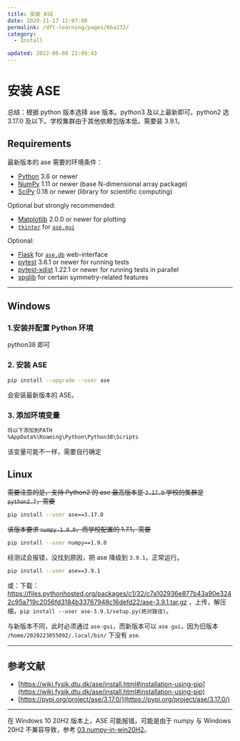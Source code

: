 ```yaml
---
title: 安装 ASE
date: 2020-11-17 11:07:00
permalink: /dft-learning/pages/66a232/
category:
  - Install

updated: 2022-06-08 21:09:43
---
```


# 安装 ASE

总结：根据 python 版本选择 ase 版本。python3 及以上最新即可。python2 选 3.17.0 及以下。学校集群由于其他依赖包版本低，需要装 3.9.1。

## Requirements

最新版本的 ase 需要的环境条件：

- [Python](https://www.python.org/) 3.6 or newer
- [NumPy](https://docs.scipy.org/doc/numpy/reference/) 1.11 or newer (base N-dimensional array package)
- [SciPy](https://docs.scipy.org/doc/scipy/reference/) 0.18 or newer (library for scientific computing)

Optional but strongly recommended:

- [Matplotlib](https://matplotlib.org/) 2.0.0 or newer for plotting
- [`tkinter`](https://docs.python.org/3.7/library/tkinter.html#module-tkinter) for [`ase.gui`](https://wiki.fysik.dtu.dk/ase/ase/gui/gui.html#module-ase.gui)

Optional:

- [Flask](https://palletsprojects.com/p/flask/) for [`ase.db`](https://wiki.fysik.dtu.dk/ase/ase/db/db.html#module-ase.db) web-interface
- [pytest](https://pypi.org/project/pytest/) 3.6.1 or newer for running tests
- [pytest-xdist](https://pypi.org/project/pytest-xdist/) 1.22.1 or newer for running tests in parallel
- [spglib](https://pypi.org/project/spglib/) for certain symmetry-related features

---

## Windows

### 1.安装并配置 Python 环境

python38 即可

### 2. 安装 ASE

```bash
pip install --upgrade --user ase
```

会安装最新版本的 ASE。

### 3. 添加环境变量

```bash
将以下添加到PATH
%AppData%\Roaming\Python\Python38\Scripts
```

该变量可能不一样，需要自行确定

## Linux

~~需要注意的是，支持 Python2 的 ase 最高版本是 `3.17.0`.学校的集群是 `python2.7`，需要~~

```bash
pip install --user ase==3.17.0
```

~~该版本要求 `numpy-1.9.0`，而学校配置的 1.7.1，需要~~

```bash
pip install --user numpy==1.9.0
```

经测试会报错，没找到原因，把 ase 降级到 `3.9.1`，正常运行。

```bash
pip install --user ase==3.9.1
```

或：下载： <https://files.pythonhosted.org/packages/c1/32/c7a102936e877b43a90e3242c95a719c2056fd3184b33767948c16defd22/ase-3.9.1.tar.gz> ，上传，解压缩，`pip install --user ase-3.9.1/setup.py(绝对路径)`。

与新版本不同，此时必须通过 `ase-gui`，而新版本可以 `ase gui`，因为旧版本 `/home/2020223055092/.local/bin/` 下没有 `ase`.

---

## 参考文献

- [https://wiki.fysik.dtu.dk/ase/install.html#installation-using-pip](https://wiki.fysik.dtu.dk/ase/install.html#installation-using-pip)
- [https://pypi.org/project/ase/3.17.0/](https://pypi.org/project/ase/3.17.0/)

---

在 Windows 10 20H2 版本上，ASE 可能报错，可能是由于 numpy 与 Windows 20H2 不兼容导致，参考 [03.numpy-in-win20H2](../../09.Others/03.numpy-in-win20H2.md)。
